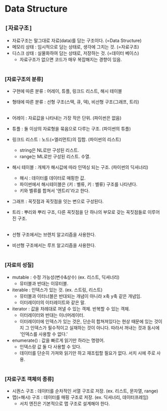 # Data Structure

## `[자료구조]`
* 자료구조는 말그대로 자료(data)를 담는 구조이다. (=Data Structure)
* 메모리 상태 : 임시적으로 담는 상태로, 생각에 그치는 것. (=자료구조)
* 디스크 상태 : 실물화하여 담는 상태로, 저장하는 것. (=데이터 베이스)
    * 자료구조가 없으면 코드가 매우 복잡해지는 경향이 있음.<br><br>


### [자료구조의 분류]
* 구현에 따른 분류 : 어레이, 튜플, 링크드 리스트, 해시 테이블
* 형태에 따른 분류 : 선형 구조(스택, 큐, 덱), 비선형 구조(그래프, 트리)<br><br>

* 어레이 : 자료값을 나타내는 가장 작은 단위. (파이썬은 없음)
* 튜플 : 둘 이상의 자료형을 묶음으로 다루는 구조. (파이썬의 튜플)
* 링크드 리스트 : 노드(=엘리먼트)의 집합. (파이썬의 리스트)
    * string은 NL로만 구성된 리스트.
    * range는 ML로만 구성된 리스트. 수열.
* 해시 테이블 : 개체가 해시값에 따라 인덱싱 되는 구조. (파이썬의 딕셔너리)
    * 해시 : 데이터를 데이터로 매핑한 값.
    * 파이썬에서 해시테이블은 {키 : 벨류, 키 : 벨류} 구조를 나타낸다.
    * 키와 벨류를 합쳐서 '엔트리'라고 한다.
* 그래프 : 꼭짓점과 꼭짓점을 잇는 변으로 구성된다.
* 트리 : 뿌리와 뿌리 구조, 다른 꼭짓점을 단 하나의 부모로 갖는 꼭짓점들로 이루어진 구조.<br><br>

* 선형 구조에서는 브렌치 알고리즘을 사용한다.
* 비선형 구조에서는 루프 알고리즘을 사용한다.<br><br>

### [자료의 성질]
* mutable : 수정 가능성(변수&상수) (ex. 리스트, 딕셔너리)
    * 뮤터블과 반대는 이뮤터블.
* iterable : 인덱스가 있는 것. (ex. 스트링, 리스트)
    * 뮤터블과 이터너블은 반대되는 개념이 아니라 x축 y축 같은 개념임.
    * 이터레이터의 이터레이트와 같은 말.
* iterator : 값을 차례대로 꺼낼 수 있는 객체. 반복할 수 있는 객체.
    * 이터레이터와 반대는 이너머레이터.
    * 이터레이터에 인덱스가 있는 것은, 단순히 합쳐져있다는 현상 때문에 있는 것이지 그 인덱스가 필수적이고 실재하는 것이 아니다. 따라서 꺼내는 것과 동시에 '인덱스를 사용할 수 없다.'
* enumerate() : 값을 빠르게 읽기만 하라는 명령어.
    * 인덱스랑 값 둘 다 사용할 수 있다.
    * 데이터를 단순히 가져와 읽기만 하고 재조립할 필요가 없다. 서치 시에 주로 사용.<br><br>

### [자료구조 객체의 종류]
* 시퀀스 구조 : 데이터를 순차적인 서열 구조로 저장. (ex. 리스트, 문자열, range)
* 맵(=해시) 구조 : 데이터를 매핑 구조로 저장. (ex. 딕셔너리, 데이터프레임)
    * 서치 엔진은 기본적으로 맵 구조로 설계해야 한다.
